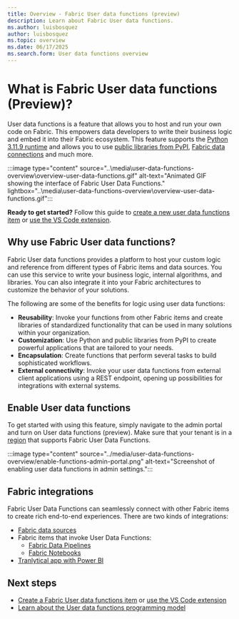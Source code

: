 ```yaml
---
title: Overview - Fabric User data functions (preview)
description: Learn about Fabric User data functions.
ms.author: luisbosquez
author: luisbosquez
ms.topic: overview
ms.date: 06/17/2025
ms.search.form: User data functions overview
---
```


# What is Fabric User data functions (Preview)?

User data functions is a feature that allows you to host and run your own code on Fabric. This empowers data developers to write their business logic and embed it into their Fabric ecosystem. This feature supports the [Python 3.11.9 runtime](https://www.python.org/downloads/release/python-3119/) and allows you to use [public libraries from PyPI](https://pypi.org/), [Fabric data connections](./connect-to-data-sources.md) and much more.

:::image type="content" source="..\media\user-data-functions-overview\overview-user-data-functions.gif" alt-text="Animated GIF showing the interface of Fabric User Data Functions." lightbox="..\media\user-data-functions-overview\overview-user-data-functions.gif":::

**Ready to get started?** Follow this guide to [create a new user data functions item](./create-user-data-functions-portal.md) or [use the VS Code extension](./create-user-data-functions-vs-code.md).

## Why use Fabric User data functions?

Fabric User data functions provides a platform to host your custom logic and reference from different types of Fabric items and data sources. You can use this service to write your business logic, internal algorithms, and libraries. You can also integrate it into your Fabric architectures to customize the behavior of your solutions.

The following are some of the benefits for logic using user data functions:

- **Reusability**: Invoke your functions from other Fabric items and create libraries of standardized functionality that can be used in many solutions within your organization.
- **Customization**: Use Python and public libraries from PyPI to create powerful applications that are tailored to your needs.
- **Encapsulation**: Create functions that perform several tasks to build sophisticated workflows.
- **External connectivity**: Invoke your user data functions from external client applications using a REST endpoint, opening up possibilities for integrations with external systems.

## Enable User data functions
To get started with using this feature, simply navigate to the admin portal and turn on User data functions (preview). Make sure that your tenant is in a [region](../../admin/region-availability.md) that supports Fabric User Data Functions.

:::image type="content" source="../media/user-data-functions-overview/enable-functions-admin-portal.png" alt-text="Screenshot of enabling user data functions in admin settings.":::

## Fabric integrations
Fabric User Data Functions can seamlessly connect with other Fabric items to create rich end-to-end experiences. There are two kinds of integrations:
- [Fabric data sources](./connect-to-data-sources.md)
- Fabric items that invoke User Data Functions:
    - [Fabric Data Pipelines](./create-functions-activity-data-pipelines.md)
    - [Fabric Notebooks](../notebook-utilities.md)
- [Tranlytical app with Power BI](/power-bi/create-reports/translytical-task-flow-overview)


## Next steps

- [Create a Fabric User data functions item](./create-user-data-functions-portal.md) or [use the VS Code extension](./create-user-data-functions-vs-code.md)
- [Learn about the User data functions programming model](./python-programming-model.md)
